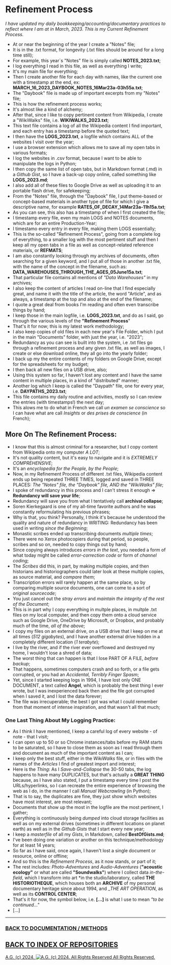 # Refinement Process
*I have updated my daily bookkeeping/accounting/documentary practices to reflect where I am at in March, 2023. This is my Current Refinement Process.*
* At or near the beginning of the year I create a "Notes" file;
* It is in the .txt format, for longevity (.txt files should be around for a long time still);
* For example, this year`s "Notes" file is simply called __NOTES_2023.txt__;
* I log everything I read in this file, as well as everything I write;
* It's my main file for everything;
* Then I create another file for each day with names, like the current one with a timestamp at the end, ex: __MARCH_16_2023_DAYBOOK_NOTES_16Mar23a-03h55a.txt__;
* The "Daybook" file is made up of important excerpts from my "Notes" file;
* This is how the refinement process works;
* It's almost like a kind of alchemy;
* After that, since I like to copy pertinent content from Wikipedia, I create a "WikiWalks" file, i.e. __WIKIWALKS_2023.txt__;
* This text file contains a log of all the Wikipedia content I find important, and each entry has a timestamp before the quoted text;
* I then have the __LOGS_2023.txt__, a logfile which contains ALL of the websites I visit over the year;
* I use a browser extension which allows me to save all my open tabs in various formats;
* I log the websites in .csv format, because I want to be able to manipulate the logs in Python;
* I then copy the same list of open tabs, but in Markdown format (.md) in a *Github Gist*, so I have a back-up copy online, called something like __LOGS_2023.md__;
* I also add all of these files to Google Drive as well as uploading it to an portable flash drive, for safekeeping;
* From the "Notes" file, through the "Daybook" file, I put theme-based or concept-based materials in another type of file for which I give a descriptive name, for example __RATES_OF_DECAY_14Mar23a-11h15a.txt__;
* As you can see, this also has a timestamp of when I first created the file;
* I timestamp every file, even my main LOGS and NOTES documents, which are for an entire Production-Year;
* I timestamo every entry in every file, making them LOGS essentially;
* This is the so-called "Refinement Process", going from a complete log of everything, to a smaller log with the most pertinent stuff and then I keep all my open tabs in a file as well as concept-related reference materials, or __REFMATS__;
* I am also constantly looking through my archives of documents, often searching for a given keyword, and I put all of those in another .txt file, with the name of the concept in the filename, such as: __DATA_WAREHOUSES_THROUGH_THE_AGES_05June15a.txt__;
* That particular file contains all mentions of *"Data Warehouses"* in my archives;
* I also keep the content of articles I read on-line that I find especially great, and name it with the title of the article, the word "Article", and as always, a timestamp at the top and also at the end of the filename;
* I quote a great deal from books I'm reading and often even transcribe things by hand;
* I keep those in the main logfile, i.e. __LOGS_2023.txt__, and do as I said, go through the various levels of the __"Refinement Process__"
* That's it for now; this is my latest work methodology;
* I also keep copies of old files in each new year's File Folder, which I put in the main "Documents" folder, with just the year, i.e. "2023";
* Redundancy as you can see is built into the system, i.e .txt files go through a refinement process and any given .txt file, as well as images, I create or else download online, they all go into the yearly folder;
* I back up my the entire contents of my folders on Google Drive, except for the spreadsheets for my budget;
* I then back all new files on a USB drive, also;
* Using this system so far, I haven't lost any content and I have the same content in multiple places, in a kind of "distributed" manner;
* Another log which I keep is called the "Daypath" file, one for every year, i.e. __DAYPATHS_2023.txt__;
* This file contains my daily routine and activities, mostly so I can review the entries (with timestamps!) the next day;
* This alows me to do what in French we call *un examen se conscience* so I can have what are call *Insights* or *des prises de conscience* (in French);

## More On The Refinement Process:
* I know that this is almost criminal for a researcher, but I copy content from Wikipedia onto my computer *A LOT*;
* It's not quality content, but it's easy to navigate and it is *EXTREMELY COMPREHENSIVE*;
* It's an *encyclopedia for the People, by the People*;
* Now, in my Refinement Process of different .txt files, Wikipedia content ends up being repeated THREE TIMES, logged and saved in THREE PLACES: *The "Notes" file, the "Daybook" file, AND the "WikiWalks" file*;
* I spoke of redundancy in this process and I can't stress it enough => __Redundancy will save your life__;
* Redundancy will save you from what I tentatively call __archival collapse__;
* Soren Kierkegaard is one of my all-time favorite authors and he was constantly reformulating his previous phrases;
* Why is that, you think? Personally, I think it's because he understood the quality and nature of redundancy in WRITING: Redundancy has been used in writing *since the Beginning*;
* Monastic scribes ended up transcribing documents *multiple times*;
* There were no Xerox photocopiers during that period, so people, scribes and so on, needed to copy things out by hand;
* Since copying always introduces *errors in the text*, you needed a form of what today might be called *error-correction code* or form of *channel coding*;
* The *Scribes* did this, in part, by making multiple copies, and then historians and historiographers could later look at these multiple copies, as source material, and *compare them*;
* Transcription errors will rarely happen at the same place, so by comparing multiple source documents, one can come to a sort of *original sourcecode*;
* You just cancel out the *stray errors* and *maintain the integrity of the rest of the Document*;
* This is in part why I copy everything in multple places, in multple .txt files on my local computer, and then copy them onto a cloud service such as Google Drive, OneDrive by Microsoft, or Dropbox, and probably much of the time, *all of the above*;
* I copy my files on an external drive, on a USB drive that I keep on me at all times (*512 gigabytes*), and I have another external drive hidden in a completely different location (*1 terabyte*);
* I live by the river, and if the river ever overflowed and destroyed my home, I wouldn't lose a shred of data;
* The worst thing that can happen is that I lose PART OF A FILE, *before backup*;
* That happens, sometimes computers crash and so forth, or a file gets corrupted, or you had an *Accidental, Terribly Finger Spasm*;
* Yet, since I started keeping logs in 1994, I have lost only ONE DOCUMENT, a text called __Angel__, which is probably the best thing I ever wrote, but I was inexperienced back then and the file got corrupted when I saved it, and I lost the data forever;
* The file was irrecuperable; the best I got was what I could remember from that moment of intense inspiration, and that wasn't all that much;

### One Last Thing About My Logging Practice:
* As I think I have mentioned, I keep a careful log of every website - of note - that I visit;
* I can open up to 50 or so Chrome instances/tabs before my RAM starts to be saturated, so I have to close them as soon as I read through them and document as much of the important content as I can;
* I keep only the best stuff, either in the *WikiWalks* file, or in files with the names of the *Articles* I find of greatest import and interest;
* Here is the *Thing*: As I *Save-and-Collapse* the 30-50 tabs, the log happens to have many DUPLICATES, but that's actually a __GREAT THING__ because, as I have also stated, I put a timestamp every time I post the URLs/hyperlinks, so I can recreate the entire experience of browsing the web as I do, in the manner I call *Manual Webcrawling* (in Python);
* That is to say, the duplicates are fine, they just show which websites have most interest, are most relevant;
* Documents that show up the most in the logfile are the most pertinent, I gather;
* Everything is continuously being *dumped* into cloud storage facilities as well as on my external drives (sometimes in different locations on planet earth) as well as in the *Github Gists* that I start every new year;
* I keep a *masterfile* of all my *Gists*, in Markdown, called __BestOfGists.md__;
* I've been doing one variation or another on this technique/methodology for at least 14 years;
* So far as I have said, once again, I haven't lost a single document or resource, online or offline;
* And so this is the *Refinement Process*, as it now stands, or part of it;
* The rest includes: *Photo-Adventures* and *Audio-Adventures* (__"acoustic ecology"__ or what are called __"Soundwalks"__) where I collect data *in-the-field*, which I transform into art *in the studio/laboratory, called __THE HISTORIOTHEQUE__, which houses both an __ARCHIVE__ of my personal documentary heritage since about 1994, and __THE ART OPERATION_, as well as its __CONTROL CENTER__;
* That's it for now, the symbol below, i.e. __[...]__ is what I use to mean *"to be continued..."*
* [...]

- - - - - - - - -

### [BACK TO DOCUMENTATION / METHODS](https://github.com/antiface/Documentation/tree/master/EXPERIMENTS)
## [BACK TO INDEX OF REPOSITORIES](https://github.com/antiface/Index)

[A.G. (c) 2024. ![A.G. (c) 2024. All Rights Reserved](https://historiotheque.files.wordpress.com/2016/11/ag_signature_official_2015_50px_cropped.jpg) All Rights Reserved.](http://alexgagnon.com)
